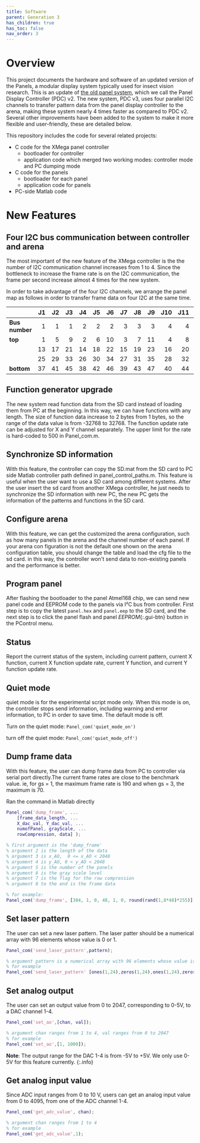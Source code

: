 ```yaml
---
title: Software
parent: Generation 3
has_children: true
has_toc: false
nav_order: 3
---
```


# Overview

This project documents the hardware and software of an updated version of the Panels, a modular display system typically used for insect vision research. This is an update of [the old panel system]({{site.baseurl}}/G2/), which we call the Panel Display Controller (PDC) v2. The new system, PDC v3, uses four parallel I2C channels to transfer pattern data from the panel display controller to the arena, making these system nearly 4 times faster as compared to PDC v2. Several other improvements have been added to the system to make it more flexible and user-friendly, these are detailed below.

This repository includes the code for several related projects:

- C code for the XMega panel controller
  - bootloader for controller
  - application code which merged two working modes: controller mode and PC dumping mode
- C code for the panels
  - bootloader for each panel
  - application code for panels
- PC-side Matlab code

# New Features

## Four I2C bus communication between controller and arena

The most important of the new feature of the XMega controller is the the number of I2C communication channel increases from 1 to 4. Since the bottleneck to increase the frame rate is on the I2C communication, the frame per second increase almost 4 times for the new system.

In order to take advantage of the four I2C channels, we arrange the panel map as follows in order to transfer frame data on four I2C at the same time.

|                | J1 | J2 | J3 | J4 | J5 | J6 | J7 | J8 | J9 | J10 | J11 | J12 |
| -------------- | --:| --:| --:| --:| --:| --:| --:| --:| --:| ---:| ---:| ---:|
| __Bus number__ |  1 |  1 |  1 |  2 |  2 |  2 |  3 |  3 |  3 |   4 |   4 |   4 |
| __top__        |  1 |  5 |  9 |  2 |  6 | 10 |  3 |  7 | 11 |   4 |   8 |  12 |
|                | 13 | 17 | 21 | 14 | 18 | 22 | 15 | 19 | 23 |  16 |  20 |  24 |
|                | 25 | 29 | 33 | 26 | 30 | 34 | 27 | 31 | 35 |  28 |  32 |  36 |
| __bottom__     | 37 | 41 | 45 | 38 | 42 | 46 | 39 | 43 | 47 |  40 |  44 |  48 |

## Function generator upgrade

The new system read function data from the SD card instead of loading them from PC at the beginning. In this way, we can have functions with any length. The size of function data increase to 2 bytes from 1 bytes, so the range of the data value is from -32768 to 32768. The function update rate can be adjusted for X and Y channel separately. The upper limit for the rate is hard-coded to 500 in Panel_com.m.

## Synchronize SD information

With this feature, the controller can copy the SD.mat from the SD card to PC side Matlab controller path defined in panel_control_paths.m. This feature is useful when the user want to use a SD card among different systems. After the user insert the sd card from another XMega controller, he just needs to synchronize the SD information with new PC, the new PC gets the information of the patterns and functions in the SD card.

## Configure arena

With this feature, we can get the  customized the arena configuration, such as how many panels in the arena and the channel number of each panel. If your arena con figuration is not the default one shown on the arena configuration table, you should change the table and load the cfg file to the sd card. in this way, the controller won't send data to non-existing panels and the performance is better.

## Program panel

After flashing the bootloader to the panel Atmel168 chip, we can send new panel code and EEPROM code to the panels via I²C bus from controller. First step is to copy the latest `panel.hex` and `panel.eep` to the SD card, and the next step is to click the panel flash and panel *EEPROM*{:.gui-btn} button in the PControl menu.

## Status

Report the current status of the system, including current pattern, current X function, current X function update rate, current Y function, and current Y function update rate.

## Quiet mode

quiet mode is for the experimental script mode only. When this mode is on, the controller stops send information, including warning and error information, to PC in order to save time. The default mode is off.

Turn on the quiet mode: `Panel_com('quiet_mode_on')`

turn off the quiet mode: `Panel_com('quiet_mode_off')`

## Dump frame data

With this feature, the user can dump frame data from PC to controller via serial port directly.The current frame rates are close to the benchmark value. ie, for gs = 1, the maximum frame rate is 190 and when gs = 3, the maximum is 70.

Ran the command in Matlab directly

```matlab
Panel_com('dump_frame', ...
    [frame_data_length, ...
    X_dac_val, Y_dac_val, ...
    numofPanel, grayScale, ...
    rowCompression, data] );

% first argument is the 'dump_frame' 
% argument 2 is the length of the data
% argument 3 is x_AO,  0 <= x_AO < 2048
% argument 4 is y_AO, 0 < y_AO < 2048
% argument 5 is the number of the panels
% argument 6 is the gray scale level
% argument 7 is the flag for the row compression
% argument 8 to the end is the frame data

% for example:
Panel_com('dump_frame', [384, 1, 0, 48, 1, 0, round(rand(1,8*48)*255)]);
```

## Set laser pattern

The user can set a new laser pattern. The laser patter should be a numerical array with 96 elements whose value is 0 or 1.

```matlab
Panel_com('send_laser_pattern',pattern);

% argument pattern is a numerical array with 96 elements whose value is either 0 or 1
% for example
Panel_com('send_laser_pattern' [ones(1,24),zeros(1,24),ones(1,24),zeros(1,24)]); 
```

## Set analog output

The user can set an output value from 0 to 2047, corresponding to 0-5V, to a DAC channel 1-4.

```matlab
Panel_com('set_ao',[chan, val]);

% argument chan ranges from 1 to 4, val ranges from 0 to 2047
% for example
Panel_com('set_ao',[1, 1000]);
```

__Note__: The output range for the DAC 1-4 is from -5V to +5V. We only use 0-5V for this feature currently.
{:.info}

## Get analog input value

Since ADC input ranges from 0 to 10 V,  users can get an analog input value from 0 to 4095, from one of the ADC channel 1-4.

```matlab
Panel_com('get_adc_value', chan);

% argument chan ranges from 1 to 4
% for example
Panel_com('get_adc_value',1);
```
